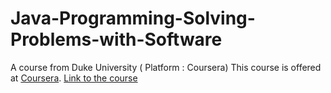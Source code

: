 # Java-Programming-Solving-Problems-with-Software
A course from Duke University ( Platform : Coursera)
This course is offered at [Coursera](https://www.coursera.org/in).
[Link to the course](https://www.coursera.org/learn/java-programming/home/welcome)

